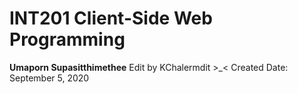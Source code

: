 # INT201 Client-Side Web Programming

**Umaporn Supasitthimethee** Edit by KChalermdit >_<
Created Date: September 5, 2020
